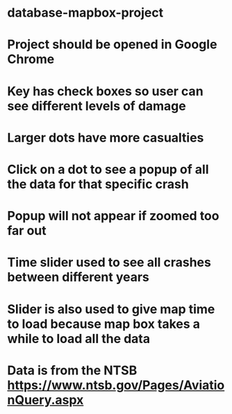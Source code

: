 # database-mapbox-project
# Project should be opened in Google Chrome
# Key has check boxes so user can see different levels of damage
# Larger dots have more casualties
# Click on a dot to see a popup of all the data for that specific crash
# Popup will not appear if zoomed too far out
# Time slider used to see all crashes between different years
# Slider is also used to give map time to load because map box takes a while to load all the data
# Data is from the NTSB https://www.ntsb.gov/Pages/AviationQuery.aspx